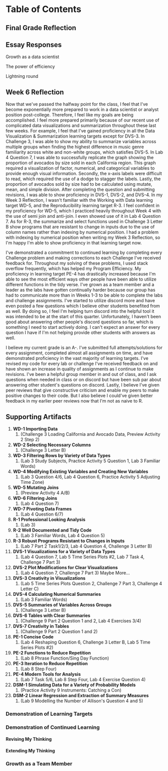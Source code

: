 # Table of Contents

## Final Grade Reflection

## Essay Responses

Growth as a data scientist

The power of efficiency

Lightning round

## Week 6 Reflection

Now that we've passed the halfway point for the class, I feel that I've become exponentially more prepared to work in a data scientist or analyst position post-college. Therefore, I feel like my goals are being accomplished. I feel more prepared primarily because of our recent use of complicated data visualizations and summarization throughout these last few weeks. For example, I feel that I've gained proficiency in all the Data Visualization & Summarization learning targets except for DVS-3. In Challenge 3, I was able to show my ability to summarize variables across multiple groups when finding the highest difference in music genre familiarity across white and non-white groups, which satisfies DVS-5. In Lab 4 Question 7, I was able to successfully replicate the graph showing the proportion of avocados by size sold in each California region. This graph required a visualization of factor, numerical, and categorical variables to provide enough visual information. Secondly, the x-axis labels were difficult to read, which required the use of a dodge to stagger the labels. Lastly, the proportion of avocados sold by size had to be calculated using mutate, mean, and simple division. After completing the question and submitting revisions, I was able to show proficiency in DVS-1, DVS-2, and DVS-4. In my Week 3 Reflection, I wasn't familiar with the Working with Data learning target WD-5, and the Reproducibility learning target R-3. I feel confident in my proficiency for WD-5, which I practiced heavily throughout Week 4 with the use of semi join and anti-join. I even showed use of it in Lab 4 Question 7. As for R-3, the summarize and select functions used in Challenge 3 Letter B show programs that are resistant to change in inputs due to the use of column names rather than indexing by numerical position. I had a problem with indexing by numerical position when writing my Week 3 Reflection, so I'm happy I'm able to show proficiency in that learning target now.

I've demonstrated a commitment to continued learning by completing every Challenge problem and making corrections to each Challenge I've received feedback for. Throughout my solving of these problems, I used stack overflow frequently, which has helped my Program Efficiency. My proficiency in learning target PE-4 has drastically increased because I'm able to see the most efficient ways other people have been able to utilize different functions in the tidy verse. I've grown as a team member and a leader as the labs have gotten continually harder because our group has had to communicate more than in Weeks 1-3 to be able to complete the labs and challenge assignments. I've started to utilize discord more and have even posted a few questions which I believe other students benefited from as well. By doing so, I feel I'm helping turn discord into the helpful tool it was intended to be at the start of this quarter. Unfortunately, I haven't been good about answering other people's discord questions so far, which is something I need to start actively doing. I can't expect an answer for every question I have if I'm not helping provide other students with answers as well.

I believe my current grade is an A-. I've submitted full attempts/solutions for every assignment, completed almost all assignments on time, and have demonstrated proficiency in the vast majority of learning targets. I've revised my code for every lab or challenge I've received feedback on and have shown an increase in quality of assignments as I continue to make revisions. I've been a helpful group member in and out of class, and I ask questions when needed in class or on discord but have been sub par about answering other student's questions on discord. Lastly, I believe I've given peer reviews that give constructive criticism and enable my peers to make positive changes to their code. But I also believe I could've given better feedback in my earlier peer reviews now that I'm not as naive to R.

## Supporting Artifacts

1.  **WD-1 Importing Data**
    1.  (Challenge 3 Loading California and Avocado Data, Preview Activity 2 Step 2)
2.  **WD-2 Selecting Necessary Columns**
    1.  (Challenge 3 Letter B)
3.  **WD-3 Filtering Rows by Variety of Data Types**
    1.  (Lab 3 Study Subjects, Practice Activity 5 Question 1, Lab 3 Familiar Words)
4.  **WD-4 Modifying Existing Variables and Creating New Variables**
    1.  (Lab 3 Question 4/6, Lab 4 Question 6, Practice Activity 5 Adjusting Time Zone)
5.  **WD-5 Mutating Joins**
    1.  (Preview Activity 4 A/B)
6.  **WD-6 Filtering Joins**
    1.  (Lab 4 Question 7)
7.  **WD-7 Pivoting Data Frames**
    1.  (Lab 4 Question 6/7)
8.  **R-1 Professional Looking Analysis**
    1.  (Lab 3)
9.  **R-2 Well Documented and Tidy Code**
    1.  (Lab 3 Familiar Words, Lab 4 Question 5)
10. **R-3 Robust Programs Resistant to Changes in Inputs**
    1.  (Lab 7 Part 2 Task1/2/3, Lab 4 Question 4, Challenge 3 Letter B)
11. **DVS-1 Visualizations for a Variety of Data Types**
    1.  (Lab 4 Question 7, Lab 5 Time Series Plots #2, Lab 7 Task 4, Challenge 7 Part 3)
12. **DVS-2 Plot Modifications for Clear Visualizations**
    1.  (Lab 4 Question 7, Challenge 7 Part 3) Maybe More...
13. **DVS-3 Creativity in Visualizations**
    1.  (Lab 5 Time Series Plots Question 2, Challenge 7 Part 3, Challenge 4 Letter C)
14. **DVS-4 Calculating Numerical Summaries**
    1.  (Lab 3 Familiar Words)
15. **DVS-5 Summaries of Variables Across Groups**
    1.  (Challenge 3 Letter B)
16. **DVS-6 Tables with Clear Summaries**
    1.  (Challenge 9 Part 2 Question 1 and 2, Lab 4 Exercises 3/4)
17. **DVS-7 Creativity in Tables**
    1.  (Challenge 9 Part 2 Question 1 and 2)
18. **PE-1 Concise Code**
    1.  (Lab 4 Reshaping Question 6, Challenge 3 Letter B, Lab 5 Time Series Plots #2)
19. **PE-2 Functions to Reduce Repetition**
    1.  (Lab 8 Phrase Function/Sing Day Function)
20. **PE-3 Iteration to Reduce Repetition**
    1.  (Lab 8 Step Four)
21. **PE-4 Modern Tools for Analysis**
    1.  (Lab 7 Task 5/6, Lab 8 Step Four, Lab 4 Exercise Question 4)
22. **DSM-1 Simulating Data for a Variety of Probability Models**
    1.  (Practice Activity 9 Instruments: Catching a Con)
23. **DSM-2 Linear Regression and Extraction of Summary Measures**
    1.  (Lab 9 Modelling the Number of Allison's Question 4 and 5)

### Demonstration of Learning Targets

### Demonstration of Continued Learning

#### Revising My Thinking

#### Extending My Thinking

### Growth as a Team Member
